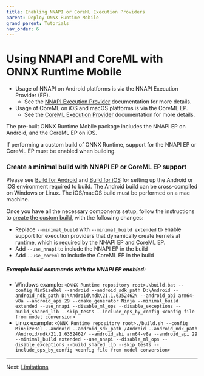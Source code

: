 ```yaml
---
title: Enabling NNAPI or CoreML Execution Providers
parent: Deploy ONNX Runtime Mobile
grand_parent: Tutorials
nav_order: 6
---
```


# Using NNAPI and CoreML with ONNX Runtime Mobile

- Usage of NNAPI on Android platforms is via the NNAPI Execution Provider (EP). 
  - See the [NNAPI Execution Provider](../../execution-providers/NNAPI-ExecutionProvider.md) documentation for more details.
- Usage of CoreML on iOS and macOS platforms is via the CoreML EP. 
  - See the [CoreML Execution Provider](../../execution-providers/CoreML-ExecutionProvider.md) documentation for more details.

The pre-built ONNX Runtime Mobile package includes the NNAPI EP on Android, and the CoreML EP on iOS.

If performing a custom build of ONNX Runtime, support for the NNAPI EP or CoreML EP must be enabled when building.


### Create a minimal build with NNAPI EP or CoreML EP support

Please see [Build for Android](../../build/android.md) and [Build for iOS](../../build/ios.md) for setting up the Android or iOS environment required to build. The Android build can be cross-compiled on Windows or Linux. The iOS/macOS build must be performed on a mac machine.

Once you have all the necessary components setup, follow the instructions to [create the custom build](./custom-build.md), with the following changes:
  - Replace `--minimal_build` with `--minimal_build extended` to enable support for execution providers that dynamically create kernels at runtime, which is required by the NNAPI EP and CoreML EP.
  - Add `--use_nnapi` to include the NNAPI EP in the build
  - Add `--use_coreml` to include the CoreML EP in the build

##### Example build commands with the NNAPI EP enabled:

- Windows example:
  `<ONNX Runtime repository root>.\build.bat --config MinSizeRel --android --android_sdk_path D:\Android --android_ndk_path D:\Android\ndk\21.1.6352462\ --android_abi arm64-v8a --android_api 29 --cmake_generator Ninja --minimal_build extended --use_nnapi --disable_ml_ops --disable_exceptions --build_shared_lib --skip_tests --include_ops_by_config <config file from model conversion>`
- Linux example:
  `<ONNX Runtime repository root>./build.sh --config MinSizeRel --android --android_sdk_path /Android --android_ndk_path /Android/ndk/21.1.6352462/ --android_abi arm64-v8a --android_api 29 --minimal_build extended --use_nnapi --disable_ml_ops --disable_exceptions --build_shared_lib --skip_tests --include_ops_by_config <config file from model conversion>`

-------

Next: [Limitations](./limitations.md)
